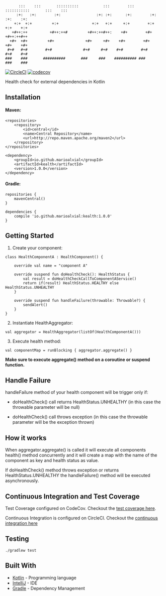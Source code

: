 ```
      :::    :::       ::::::::::           :::        :::    :::::::::::       :::    ::: 
     :+:   :+:        :+:                :+: :+:      :+:        :+:           :+:    :+:  
    +:+  +:+         +:+               +:+   +:+     +:+        +:+           +:+    +:+   
   +#++:++          +#++:++#         +#++:++#++:    +#+        +#+           +#++:++#++    
  +#+  +#+         +#+              +#+     +#+    +#+        +#+           +#+    +#+     
 #+#   #+#        #+#              #+#     #+#    #+#        #+#           #+#    #+#      
###    ###       ##########       ###     ###    ########## ###           ###    ###  
```
[![CircleCI](https://circleci.com/gh/marioalvial/kealth.svg?style=svg)](https://circleci.com/gh/marioalvial/kealth)
[![codecov](https://codecov.io/gh/marioalvial/kealth/branch/master/graph/badge.svg)](https://codecov.io/gh/marioalvial/kealth)

Health check for external dependencies in Kotlin

## Installation

#### Maven:
```
<repositories>
    <repository>
        <id>central</id>
        <name>Central Repository</name>
        <url>http://repo.maven.apache.org/maven2</url>
    </repository>
</repositories>

<dependency>
    <groupId>io.github.marioalvial</groupId>
    <artifactId>kealth</artifactId>
    <version>1.0.0</version>
</dependency>
```

#### Gradle:
```
repositories {
    mavenCentral()
}

dependencies {
    compile 'io.github.marioalvial:kealth:1.0.0'
}    
```

## Getting Started

1. Create your component:

```
class HealthComponentA : HealthComponent() {

    override val name = "component A"

    override suspend fun doHealthCheck(): HealthStatus {
        val result = doHealthCheckCallToComponentAService()
        return if(result) HealthStatus.HEALTHY else HealthStatus.UNHEALTHY
    }

    override suspend fun handleFailure(throwable: Throwable?) {
        sendAlert()
    }
}
```

2. Instantiate HealthAggregator:
```
val aggregator = HealthAggregator(listOf(HealthComponentA()))
```

3. Execute health method:
```
val componentMap = runBlocking { aggregator.aggregate() }
```

**Make sure to execute aggregate() method on a coroutine or suspend function.**

## Handle Failure

handleFailure method of your health component will be trigger only if:

- doHealthCheck() call returns HealthStatus.UNHEALTHY (in this case the throwable parameter will be null)

- doHealthCheck() call throws exception (in this case the throwable parameter will be the exception thrown)


## How it works

When aggregator.aggregate() is called it will execute all components health() method concurrently and it will create a map with the name of the component as key and health status as value.

If doHealthCheck() method throws exception or returns HealthStatus.UNHEALTHY the handleFailure() method will be executed asynchronously.

## Continuous Integration and Test Coverage

Test Coverage configured on CodeCov. Checkout the [test coverage here](https://codecov.io/gh/marioalvial/kealth).

Continuous Integration is configured on CircleCI. Checkout the [continuous integration here](https://circleci.com/gh/marioalvial/kealth)

##  Testing

```shell
./gradlew test
```

## Built With

- [Kotlin](https://kotlinlang.org/) - Programming language
- [IntelliJ](https://www.jetbrains.com/idea/) - IDE
- [Gradle](https://gradle.org/) - Dependency Management